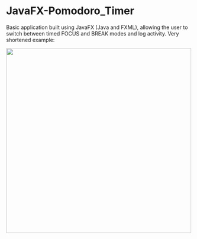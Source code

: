 # JavaFX-Pomodoro_Timer

Basic application built using JavaFX (Java and FXML), allowing the user to switch between timed FOCUS and BREAK modes and log activity. 
Very shortened example:

<div>
<img align="center" height= "500px" width="500px" src="https://github.com/strudelPie/media1/blob/main/Pomodoro%20App%20Gif.gif" />
</div>


